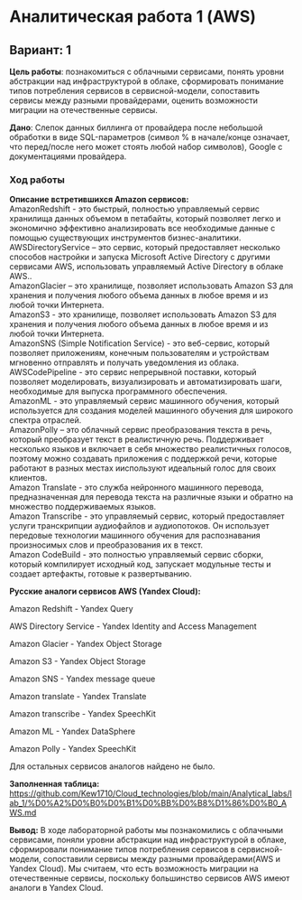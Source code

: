 # Аналитическая работа 1 (AWS)
## Вариант: 1

**Цель работы**: познакомиться с облачными сервисами, понять уровни абстракции над инфраструктурой в облаке, сформировать понимание типов потребления сервисов в сервисной-модели, сопоставить сервисы между разными провайдерами, оценить возможности миграции на отечественные сервисы.

**Дано**: Слепок данных биллинга от провайдера после небольшой обработки в виде SQL-параметров (символ % в начале/конце означает, что перед/после него может стоять любой набор символов), Google с документациями провайдера.

### Ход работы

**Описание встретившихся Amazon сервисов:**\
AmazonRedshift - это быстрый, полностью управляемый сервис хранилища данных объемом в петабайты, который позволяет легко и экономично эффективно анализировать все необходимые данные с помощью существующих инструментов бизнес-аналитики.\
AWSDirectoryService – это сервис, который предоставляет несколько способов настройки и запуска Microsoft Active Directory с другими сервисами AWS, использовать управляемый Active Directory в облаке AWS..\
AmazonGlacier – это хранилище, позволяет использовать Amazon S3 для хранения и получения любого объема данных в любое время и из любой точки Интернета.\
AmazonS3 - это хранилище, позволяет использовать Amazon S3 для хранения и получения любого объема данных в любое время и из любой точки Интернета.\
AmazonSNS (Simple Notification Service) - это веб-сервис, который позволяет приложениям, конечным пользователям и устройствам мгновенно отправлять и получать уведомления из облака.\
AWSCodePipeline - это сервис непрерывной поставки, который позволяет моделировать, визуализировать и автоматизировать шаги, необходимые для выпуска программного обеспечения.\
AmazonML - это управляемый сервис машинного обучения, который используется для создания моделей машинного обучения для широкого спектра отраслей.\
AmazonPolly – это облачный сервис преобразования текста в речь, который преобразует текст в реалистичную речь. Поддерживает несколько языков и включает в себя множество реалистичных голосов, поэтому можно создавать приложения с поддержкой речи, которые работают в разных местах и ​​используют идеальный голос для своих клиентов. \
Amazon Translate - это служба нейронного машинного перевода, предназначенная для перевода текста на различные языки и обратно на множество поддерживаемых языков. \
Amazon Transcribe - это управляемый сервис, который предоставляет услуги транскрипции аудиофайлов и аудиопотоков. Он использует передовые технологии машинного обучения для распознавания произносимых слов и преобразования их в текст.\
Amazon CodeBuild - это полностью управляемый сервис сборки, который компилирует исходный код, запускает модульные тесты и создает артефакты, готовые к развертыванию.

**Русские аналоги сервисов AWS (Yandex Cloud):**

Amazon Redshift - Yandex Query

AWS Directory Service - Yandex Identity and Access Management

Amazon Glacier - Yandex Object Storage

Amazon S3 - Yandex Object Storage

Amazon SNS - Yandex message queue

Amazon translate - Yandex Translate

Amazon transcribe - Yandex SpeechKit

Amazon ML - Yandex DataSphere

Amazon Polly - Yandex SpeechKit

Для остальных сервисов аналогов найдено не было.

**Заполненная таблица:**
https://github.com/Kew1710/Cloud_technologies/blob/main/Analytical_labs/lab_1/%D0%A2%D0%B0%D0%B1%D0%BB%D0%B8%D1%86%D0%B0_AWS.md

**Вывод:**
В ходе лабораторной работы мы познакомились с облачными сервисами, поняли уровни абстракции над инфраструктурой в облаке, сформировали понимание типов потребления сервисов в сервисной-модели, сопоставили сервисы между разными провайдерами(AWS и Yandex Cloud). Мы считаем, что есть возможность миграции на отечественные сервисы, поскольку большинство сервисов AWS имеют аналоги в Yandex Cloud.

